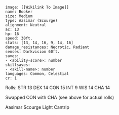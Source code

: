 ```statblock 
image: [[Wikilink To Image]] 
name: Booker
size: Medium
type: Aasimar (Scourge)  
alignment: Neutral
ac: 13
hp: 16
speed: 30ft.
stats: [13, 14, 16, 9, 14, 16] 
damage_resistances: Necrotic, Radiant
senses: Darkvision 60ft.
saves: 
- <ability-score>: number 
skillsaves: 
- <skill-name>: number  
languages: Common, Celestial
cr: 1
```


Rolls:
STR 13
DEX 14
CON 15
INT 9
WIS 14
CHA 14

Swapped CON with CHA (see above for actual rolls)

Aasimar Scourge
Light Cantrip